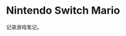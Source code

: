 Nintendo Switch Mario
================

<!-- README.md is generated from README.Rmd. Please edit that file -->

记录游戏笔记。
